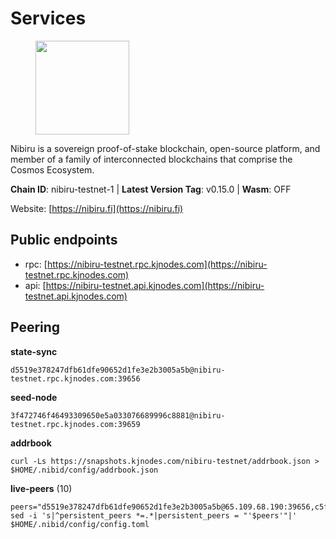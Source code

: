 # Services

<figure><img src="https://raw.githubusercontent.com/kj89/testnet_manuals/main/pingpub/logos/nibiru.png" width="150" alt=""><figcaption></figcaption></figure>

Nibiru is a sovereign proof-of-stake blockchain, open-source platform,  and member of a family of interconnected blockchains that comprise the Cosmos Ecosystem.

**Chain ID**: nibiru-testnet-1 | **Latest Version Tag**: v0.15.0 | **Wasm**: OFF

Website: [https://nibiru.fi](https://nibiru.fi)


## Public endpoints

* rpc: [https://nibiru-testnet.rpc.kjnodes.com](https://nibiru-testnet.rpc.kjnodes.com)
* api: [https://nibiru-testnet.api.kjnodes.com](https://nibiru-testnet.api.kjnodes.com)

## Peering

**state-sync**

```
d5519e378247dfb61dfe90652d1fe3e2b3005a5b@nibiru-testnet.rpc.kjnodes.com:39656
```

**seed-node**

```
3f472746f46493309650e5a033076689996c8881@nibiru-testnet.rpc.kjnodes.com:39659
```

**addrbook**
```
curl -Ls https://snapshots.kjnodes.com/nibiru-testnet/addrbook.json > $HOME/.nibid/config/addrbook.json
```

**live-peers** (10)
```
peers="d5519e378247dfb61dfe90652d1fe3e2b3005a5b@65.109.68.190:39656,c5f3caef6a57b28b0a136c80c3b6165dd6d57fe2@65.109.27.156:26656,92e93ba4593eeed74988bab604df3fbc5426fc32@167.235.27.69:26656,54690dc01caf431dc46a2aa2e53664276cc8810e@144.76.30.36:15639,22e9680de9de88e4686c1705ee0ab8a08fb26cdd@88.210.9.78:26656,7633f5845c9d738e34315393ffb5bf1315549857@43.155.117.14:26656,8b476c96819a53d0ca785abb9d265ece651b5f9f@88.210.3.30:39656,5352e8b9f3a2d2606070e9b9c33c23b9afca5f06@62.217.187.39:26656,986d2c87f1e01b23a18aef2c52f68a6dc51da21d@194.146.13.223:26656,c880147e0f0980772010a97b8cbf949f12c0eb7c@178.18.247.78:26656"
sed -i 's|^persistent_peers *=.*|persistent_peers = "'$peers'"|' $HOME/.nibid/config/config.toml
```
